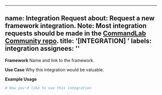 ______________________________________________________________________

## name: Integration Request about: Request a new framework integration. Note: Most integration requests should be made in the [CommandLab Community repo](https://github.com/commandAGI/commandagi-lab_community). title: '[INTEGRATION] ' labels: integration assignees: ''

**Framework**
Name and link to the framework.

**Use Case**
Why this integration would be valuable.

**Example Usage**

```python
# How you'd like to use this integration
```
